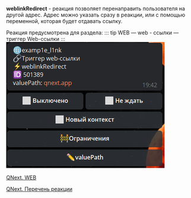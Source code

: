 
**weblinkRedirect** - реакция позволяет перенаправить пользователя на другой адрес. Адрес можно указать сразу в реакции, или с помощью переменной, которая будет отдавать ссылку.

Реакция предусмотрена для раздела: 
::: tip
WEB — web - ссылки — триггер Web-ссылки
:::
![](./1.png)



[QNext. WEB](/ph/QNext-admin-web-about-09-11)

[QNext. Перечень реакции](/ph/QNext-admin-reaction-about-05-01)

